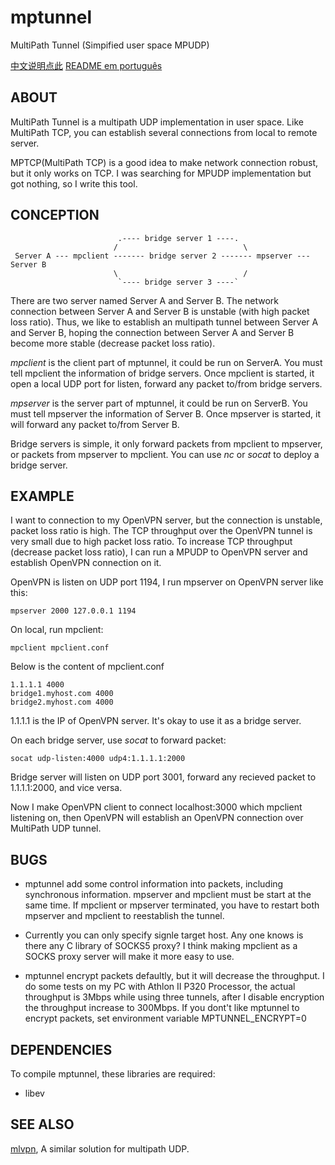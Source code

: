 # mptunnel
MultiPath Tunnel (Simpified user space MPUDP)

[中文说明点此](README.zh_CN.md)
[README em português](README.pt_BR.md)

## ABOUT

MultiPath Tunnel is a multipath UDP implementation in user space. Like MultiPath TCP, you can establish
several connections from local to remote server.

MPTCP(MultiPath TCP) is a good idea to make network connection robust, but it only works on TCP. I was
searching for MPUDP implementation but got nothing, so I write this tool.


## CONCEPTION

```
                        .---- bridge server 1 ----.
                       /                            \
 Server A --- mpclient ------- bridge server 2 ------- mpserver --- Server B
                       \                            /
                        `---- bridge server 3 ----`
```

There are two server named Server A and Server B. The network connection between Server A and Server B is
unstable (with high packet loss ratio). Thus, we like to establish an multipath tunnel between Server A
and Server B, hoping the connection between Server A and Server B become more stable (decrease
packet loss ratio).

_mpclient_ is the client part of mptunnel, it could be run on ServerA. You must tell mpclient the
information of bridge servers. Once mpclient is started, it open a local UDP port for listen, forward
any packet to/from bridge servers.

_mpserver_ is the server part of mptunnel, it could be run on ServerB. You must tell mpserver the
information of Server B. Once mpserver is started, it will forward any packet to/from Server B.

Bridge servers is simple, it only forward packets from mpclient to mpserver, or packets from mpserver to
mpclient. You can use _nc_ or _socat_ to deploy a bridge server.


## EXAMPLE

I want to connection to my OpenVPN server, but the connection is unstable, packet loss ratio is high. The
TCP throughput over the OpenVPN tunnel is very small due to high packet loss ratio. To increase TCP
throughput (decrease packet loss ratio), I can run a MPUDP to OpenVPN server and establish OpenVPN connection
on it.

OpenVPN is listen on UDP port 1194, I run mpserver on OpenVPN server like this:

```
mpserver 2000 127.0.0.1 1194
```

On local, run mpclient:

```
mpclient mpclient.conf
```

Below is the content of mpclient.conf 

```
1.1.1.1 4000
bridge1.myhost.com 4000
bridge2.myhost.com 4000
```

1.1.1.1 is the IP of OpenVPN server. It's okay to use it as a bridge server.

On each bridge server, use _socat_ to forward packet:

```
socat udp-listen:4000 udp4:1.1.1.1:2000
```

Bridge server will listen on UDP port 3001, forward any recieved packet to 1.1.1.1:2000, and vice versa.


Now I make OpenVPN client to connect localhost:3000 which mpclient listening on, then OpenVPN will
establish an OpenVPN connection over MultiPath UDP tunnel.


## BUGS

* mptunnel add some control information into packets, including synchronous information. mpserver and mpclient must be start at the same time. If mpclient or mpserver terminated, you have to restart both mpserver and mpclient to reestablish the tunnel.

* Currently you can only specify signle target host. Any one knows is there any C library of SOCKS5 proxy? I think making mpclient as a SOCKS proxy server will make it more easy to use.

* mptunnel encrypt packets defaultly, but it will decrease the throughput. I do some tests on my PC with Athlon II P320 Processor, the actual throughput is 3Mbps while using three tunnels, after I disable encryption the throughput increase to 300Mbps. If you dont't like mptunnel to encrypt packets, set environment variable MPTUNNEL_ENCRYPT=0

## DEPENDENCIES

To compile mptunnel, these libraries are required:

* libev

## SEE ALSO

[mlvpn](https://github.com/zehome/MLVPN/), A similar solution for multipath UDP.
